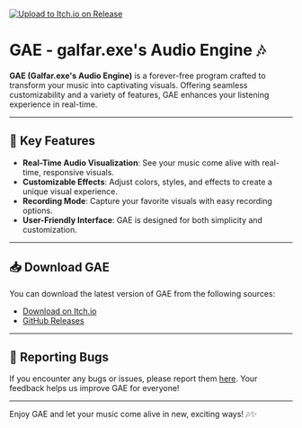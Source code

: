 [![Upload to Itch.io on Release](https://github.com/galfar-coder/gae/actions/workflows/itch.yml/badge.svg?branch=main)](https://github.com/galfar-coder/gae/actions/workflows/itch.yml)
# GAE - galfar.exe's Audio Engine 🎶

**GAE (Galfar.exe's Audio Engine)** is a forever-free program crafted to transform your music into captivating visuals. Offering seamless customizability and a variety of features, GAE enhances your listening experience in real-time.

---

## 🎉 Key Features

- **Real-Time Audio Visualization**: See your music come alive with real-time, responsive visuals.
- **Customizable Effects**: Adjust colors, styles, and effects to create a unique visual experience.
- **Recording Mode**: Capture your favorite visuals with easy recording options.
- **User-Friendly Interface**: GAE is designed for both simplicity and customization.

---

## 📥 Download GAE

You can download the latest version of GAE from the following sources:
- [Download on Itch.io](https://lost-galfar.itch.io/gae)
- [GitHub Releases](https://github.com/galfar-coder/gae/releases)

---

## 🐛 Reporting Bugs

If you encounter any bugs or issues, please report them [here](https://github.com/galfar-coder/gae/issues). Your feedback helps us improve GAE for everyone!

---

Enjoy GAE and let your music come alive in new, exciting ways! 🎶✨

